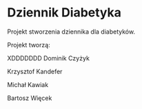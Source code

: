 # Dziennik Diabetyka
Projekt stworzenia dziennika dla diabetyków.

Projekt tworzą:

XDDDDDDD
Dominik Czyżyk

Krzysztof Kandefer

Michał Kawiak

Bartosz Więcek
